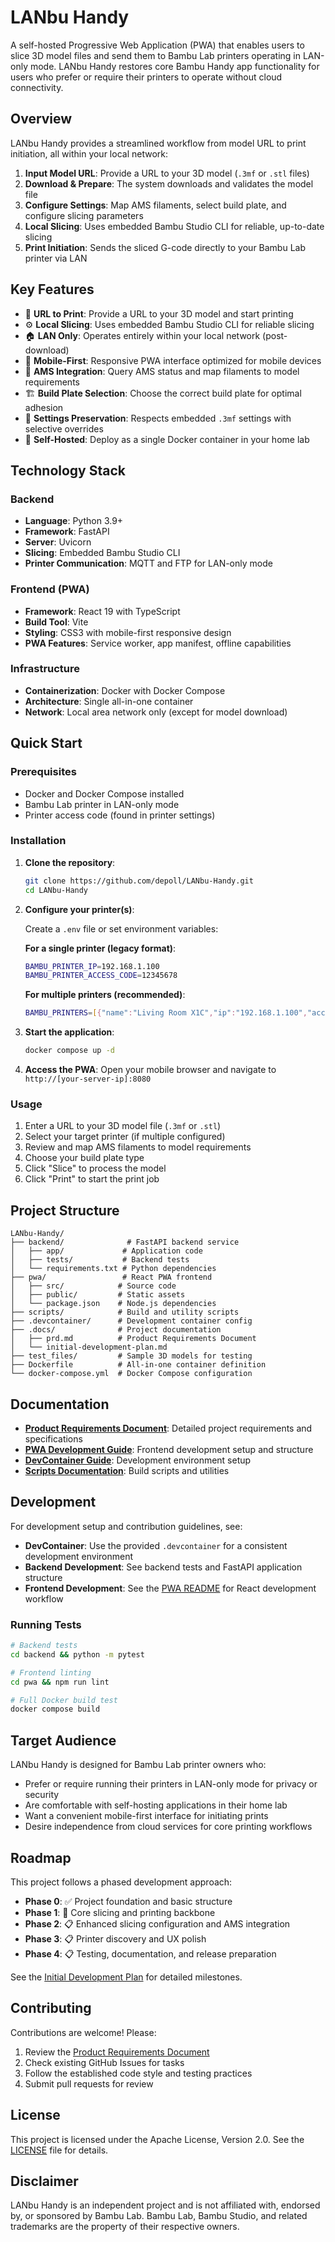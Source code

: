 # LANbu Handy

A self-hosted Progressive Web Application (PWA) that enables users to slice 3D model files and send them to Bambu Lab printers operating in LAN-only mode. LANbu Handy restores core Bambu Handy app functionality for users who prefer or require their printers to operate without cloud connectivity.

## Overview

LANbu Handy provides a streamlined workflow from model URL to print initiation, all within your local network:

1. **Input Model URL**: Provide a URL to your 3D model (`.3mf` or `.stl` files)
2. **Download & Prepare**: The system downloads and validates the model file
3. **Configure Settings**: Map AMS filaments, select build plate, and configure slicing parameters
4. **Local Slicing**: Uses embedded Bambu Studio CLI for reliable, up-to-date slicing
5. **Print Initiation**: Sends the sliced G-code directly to your Bambu Lab printer via LAN

## Key Features

- 🔗 **URL to Print**: Provide a URL to your 3D model and start printing
- ⚙️ **Local Slicing**: Uses embedded Bambu Studio CLI for reliable slicing
- 🏠 **LAN Only**: Operates entirely within your local network (post-download)
- 📱 **Mobile-First**: Responsive PWA interface optimized for mobile devices
- 🎨 **AMS Integration**: Query AMS status and map filaments to model requirements
- 🏗️ **Build Plate Selection**: Choose the correct build plate for optimal adhesion
- 🔧 **Settings Preservation**: Respects embedded `.3mf` settings with selective overrides
- 🚀 **Self-Hosted**: Deploy as a single Docker container in your home lab

## Technology Stack

### Backend
- **Language**: Python 3.9+
- **Framework**: FastAPI
- **Server**: Uvicorn
- **Slicing**: Embedded Bambu Studio CLI
- **Printer Communication**: MQTT and FTP for LAN-only mode

### Frontend (PWA)
- **Framework**: React 19 with TypeScript
- **Build Tool**: Vite
- **Styling**: CSS3 with mobile-first responsive design
- **PWA Features**: Service worker, app manifest, offline capabilities

### Infrastructure
- **Containerization**: Docker with Docker Compose
- **Architecture**: Single all-in-one container
- **Network**: Local area network only (except for model download)

## Quick Start

### Prerequisites

- Docker and Docker Compose installed
- Bambu Lab printer in LAN-only mode
- Printer access code (found in printer settings)

### Installation

1. **Clone the repository**:
   ```bash
   git clone https://github.com/depoll/LANbu-Handy.git
   cd LANbu-Handy
   ```

2. **Configure your printer(s)**:
   
   Create a `.env` file or set environment variables:
   
   **For a single printer (legacy format)**:
   ```bash
   BAMBU_PRINTER_IP=192.168.1.100
   BAMBU_PRINTER_ACCESS_CODE=12345678
   ```
   
   **For multiple printers (recommended)**:
   ```bash
   BAMBU_PRINTERS=[{"name":"Living Room X1C","ip":"192.168.1.100","access_code":"12345678"},{"name":"Garage A1 mini","ip":"192.168.1.101","access_code":"87654321"}]
   ```

3. **Start the application**:
   ```bash
   docker compose up -d
   ```

4. **Access the PWA**:
   Open your mobile browser and navigate to `http://[your-server-ip]:8080`

### Usage

1. Enter a URL to your 3D model file (`.3mf` or `.stl`)
2. Select your target printer (if multiple configured)
3. Review and map AMS filaments to model requirements
4. Choose your build plate type
5. Click "Slice" to process the model
6. Click "Print" to start the print job

## Project Structure

```
LANbu-Handy/
├── backend/              # FastAPI backend service
│   ├── app/             # Application code
│   ├── tests/           # Backend tests
│   └── requirements.txt # Python dependencies
├── pwa/                 # React PWA frontend
│   ├── src/            # Source code
│   ├── public/         # Static assets
│   └── package.json    # Node.js dependencies
├── scripts/            # Build and utility scripts
├── .devcontainer/      # Development container config
├── .docs/              # Project documentation
│   ├── prd.md          # Product Requirements Document
│   └── initial-development-plan.md
├── test_files/         # Sample 3D models for testing
├── Dockerfile          # All-in-one container definition
└── docker-compose.yml  # Docker Compose configuration
```

## Documentation

- **[Product Requirements Document](.docs/prd.md)**: Detailed project requirements and specifications
- **[PWA Development Guide](pwa/README.md)**: Frontend development setup and structure
- **[DevContainer Guide](.devcontainer/README.md)**: Development environment setup
- **[Scripts Documentation](scripts/README.md)**: Build scripts and utilities

## Development

For development setup and contribution guidelines, see:

- **DevContainer**: Use the provided `.devcontainer` for a consistent development environment
- **Backend Development**: See backend tests and FastAPI application structure
- **Frontend Development**: See the [PWA README](pwa/README.md) for React development workflow

### Running Tests

```bash
# Backend tests
cd backend && python -m pytest

# Frontend linting
cd pwa && npm run lint

# Full Docker build test
docker compose build
```

## Target Audience

LANbu Handy is designed for Bambu Lab printer owners who:

- Prefer or require running their printers in LAN-only mode for privacy or security
- Are comfortable with self-hosting applications in their home lab
- Want a convenient mobile-first interface for initiating prints
- Desire independence from cloud services for core printing workflows

## Roadmap

This project follows a phased development approach:

- **Phase 0**: ✅ Project foundation and basic structure
- **Phase 1**: 🚧 Core slicing and printing backbone
- **Phase 2**: 📋 Enhanced slicing configuration and AMS integration
- **Phase 3**: 📋 Printer discovery and UX polish
- **Phase 4**: 📋 Testing, documentation, and release preparation

See the [Initial Development Plan](.docs/initial-development-plan.md) for detailed milestones.

## Contributing

Contributions are welcome! Please:

1. Review the [Product Requirements Document](.docs/prd.md)
2. Check existing GitHub Issues for tasks
3. Follow the established code style and testing practices
4. Submit pull requests for review

## License

This project is licensed under the Apache License, Version 2.0. See the [LICENSE](LICENSE) file for details.

## Disclaimer

LANbu Handy is an independent project and is not affiliated with, endorsed by, or sponsored by Bambu Lab. Bambu Lab, Bambu Studio, and related trademarks are the property of their respective owners.